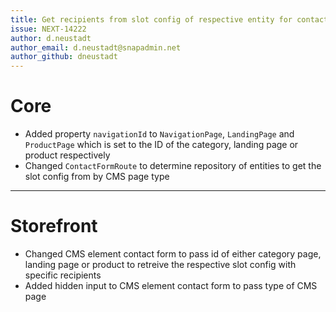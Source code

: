 ```yaml
---
title: Get recipients from slot config of respective entity for contact form
issue: NEXT-14222
author: d.neustadt
author_email: d.neustadt@snapadmin.net 
author_github: dneustadt
---
```

# Core
* Added property `navigationId` to `NavigationPage`, `LandingPage` and `ProductPage` which is set to the ID of the category, landing page or product respectively
* Changed `ContactFormRoute` to determine repository of entities to get the slot config from by CMS page type
___
# Storefront
* Changed CMS element contact form to pass id of either category page, landing page or product to retreive the respective slot config with specific recipients
* Added hidden input to CMS element contact form to pass type of CMS page
